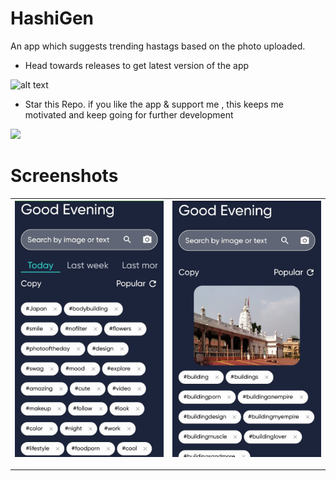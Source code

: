 # HashiGen

An app which suggests trending hastags based on the photo uploaded.
* Head towards releases to get latest version of the app

![alt text](http://icons.iconarchive.com/icons/paomedia/small-n-flat/64/star-alt-icon.png) 
* Star this Repo. if you like the app & support me , this keeps me motivated and keep going for further development

![](https://img.shields.io/badge/Dart-Flutter-blue.svg?style=for-the-badge&logo=flutter)



# Screenshots
![Image1](Screenshots/image1.jpeg) | ![Image2](Screenshots/image2.jpeg)
--- | ---

---
